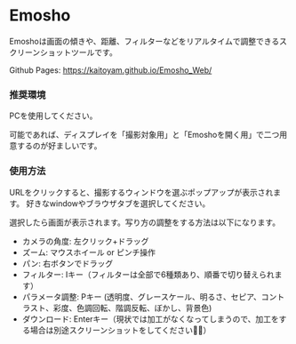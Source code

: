 # Emosho
Emoshoは画面の傾きや、距離、フィルターなどをリアルタイムで調整できるスクリーンショットツールです。

Github Pages: https://kaitoyam.github.io/Emosho_Web/


### 推奨環境
PCを使用してください。

可能であれば、ディスプレイを「撮影対象用」と「Emoshoを開く用」で二つ用意するのが好ましいです。


### 使用方法
URLをクリックすると、撮影するウィンドウを選ぶポップアップが表示されます。
好きなwindowやブラウザタブを選択してください。

選択したら画面が表示されます。写り方の調整をする方法は以下になります。

* カメラの角度: 左クリック+ドラッグ
* ズーム: マウスホイール or ピンチ操作
* パン: 右ボタンでドラッグ
* フィルター: Iキー（フィルターは全部で6種類あり、順番で切り替えられます）
* パラメータ調整: Pキー (透明度、グレースケール、明るさ、セピア、コントラスト、彩度、色調回転、階調反転、ぼかし、背景色)
* ダウンロード: Enterキー（現状では加工がなくなってしまうので、加工をする場合は別途スクリーンショットをしてください🙇‍♂️）
